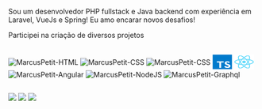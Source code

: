 


Sou um desenvolvedor PHP fullstack e Java backend com experiência em Laravel, VueJs e Spring! Eu amo encarar novos desafios!

Participei na criação de diversos projetos

 <div style="display: inline_block"><br>
  <img align="center" alt="MarcusPetit-HTML" height="30" width="40" padding="10px" src="https://img.icons8.com/?size=100&id=UGYn5TapNioV&format=png&color=000000">
  <img align="center" alt="MarcusPetit-CSS" height="30" width="40" padding="10px" src="https://img.icons8.com/?size=100&id=qfQaIYKX23qY&format=png&color=000000">
    <img align="center" alt="MarcusPetit-CSS" height="30" width="40" padding="10px" src="https://img.icons8.com/?size=100&id=5OD485koNIrb&format=png&color=000000">
  <img align="center" alt="MarcusPetit-Ts" height="30" width="40" padding="10px" src="https://raw.githubusercontent.com/devicons/devicon/master/icons/typescript/typescript-plain.svg">
  <img align="center" alt="MarcusPetit-React" height="30" width="40" padding="10px" src="https://raw.githubusercontent.com/devicons/devicon/master/icons/react/react-original.svg">
  <img align="center" alt="MarcusPetit-Angular" height="30" width="40" padding="10px" src="https://img.icons8.com/color/240/null/angularjs.png">
  <img align="center" alt="MarcusPetit-NodeJS" height="30" width="40" padding="10px" src="https://img.icons8.com/color/480/null/nodejs.png">
   <img align="center" alt="MarcusPetit-Graphql" height="30" width="40" padding="10px" src="https://img.icons8.com/color/480/null/graphql.png">
 
 
  
</div>

   ##
 
<div> 
  
  <a href="https://www.instagram.com/petitdev_/" target="_blank"><img src="https://img.shields.io/badge/-Instagram-%23E4405F?style=for-the-badge&logo=instagram&logoColor=white" target="_blank"></a> 
  <a href = "mailto:marcuspetit42@hotmail.com"><img src="https://img.shields.io/badge/-Gmail-%23333?style=for-the-badge&logo=gmail&logoColor=white" target="_blank"></a>
  <a href="https://www.linkedin.com/in/rafaella-ballerini-45875016a" target="_blank"><img src="https://img.shields.io/badge/-LinkedIn-%230077B5?style=for-the-badge&logo=linkedin&logoColor=white" target="_blank"></a> 
 
 
</div>
